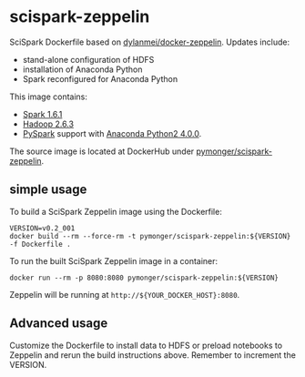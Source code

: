 # scispark-zeppelin

SciSpark Dockerfile based on [dylanmei/docker-zeppelin](https://github.com/dylanmei/docker-zeppelin). Updates include:

- stand-alone configuration of HDFS
- installation of Anaconda Python
- Spark reconfigured for Anaconda Python

This image contains:

- [Spark 1.6.1](http://spark.apache.org/docs/1.6.1) 
- [Hadoop 2.6.3](http://hadoop.apache.org/docs/r2.6.3)
- [PySpark](http://spark.apache.org/docs/1.6.1/api/python) support with [Anaconda Python2 4.0.0](http://repo.continuum.io/archive/Anaconda2-4.0.0-Linux-x86_64.sh).

The source image is located at DockerHub under [pymonger/scispark-zeppelin](https://hub.docker.com/r/pymonger/scispark-zeppelin/).

## simple usage

To build a SciSpark Zeppelin image using the Dockerfile:

```
VERSION=v0.2_001
docker build --rm --force-rm -t pymonger/scispark-zeppelin:${VERSION} -f Dockerfile .
```

To run the built SciSpark Zeppelin image in a container:

```
docker run --rm -p 8080:8080 pymonger/scispark-zeppelin:${VERSION}
```

Zeppelin will be running at `http://${YOUR_DOCKER_HOST}:8080`.

## Advanced usage

Customize the Dockerfile to install data to HDFS or preload notebooks to Zeppelin
and rerun the build instructions above. Remember to increment the VERSION.
